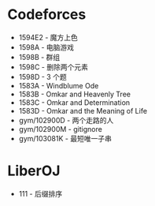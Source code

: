 # Codeforces

* 1594E2 - 魔方上色
* 1598A - 电脑游戏
* 1598B - 群组
* 1598C - 删除两个元素
* 1598D - 3 个题
* 1583A - Windblume Ode
* 1583B - Omkar and Heavenly Tree 
* 1583C - Omkar and Determination 
* 1583D - Omkar and the Meaning of Life 
* gym/102900D - 两个走路的人
* gym/102900M - gitignore
* gym/103081K - 最短唯一子串

# LiberOJ

* 111 - 后缀排序
